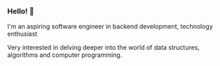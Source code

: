 ### Hello! 👋

I'm an aspiring software engineer in backend development, technology enthusiast

Very interested in delving deeper into the world of data structures, algorithms and computer programming.

